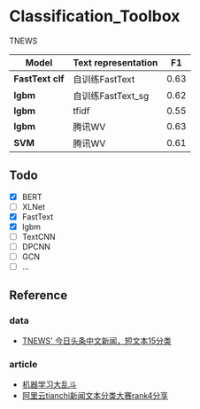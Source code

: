 # Classification_Toolbox

TNEWS

| Model             | Text representation   |    F1    |
| ----------------  | -------               |--------- |
| **FastText clf**  | 自训练FastText         |   0.63   | 
| **lgbm**          | 自训练FastText_sg      |   0.62   |
| **lgbm**          | tfidf                 |   0.55   |
| **lgbm**          | 腾讯WV                 |   0.63   |
| **SVM**           | 腾讯WV                 |   0.61   |

## Todo
- [x] BERT
- [ ] XLNet
- [x] FastText
- [x] lgbm
- [ ] TextCNN
- [ ] DPCNN
- [ ] GCN
- [ ] ...

## Reference
### data
* [TNEWS' 今日头条中文新闻，短文本15分类](https://github.com/CLUEbenchmark/CLUE)

### article
* [机器学习大乱斗](https://github.com/wavewangyue/text-classification)
* [阿里云tianchi新闻文本分类大赛rank4分享](https://mp.weixin.qq.com/s/ceT0Cu2KF7yQVSsXDYezXQ)